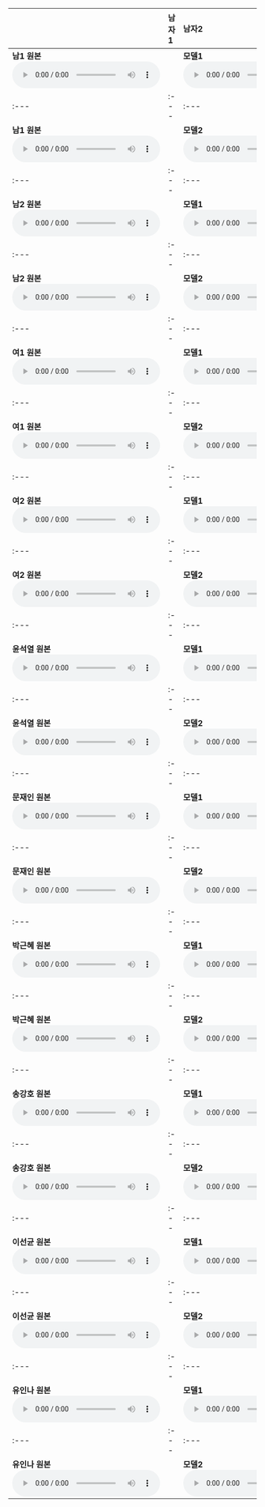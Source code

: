 | | **남자1** | **남자2** | **여자1** | **여자2** | **윤석열** | **문재인** | **박근혜** | **송강호** | **이선균** | **유인나** |
| :--- | :--- | :--- | :--- | :--- | :--- | :--- | :--- | :--- | :--- | :--- |
| **남1 원본** <audio src="files/hubert-discrete/남1.wav" controls preload/> || **모델1**<audio src="files/hubert-discrete/남1-남1_denoised.wav" controls preload/> || **모델1**<audio src="files/hubert-discrete/남1-남2_denoised.wav" controls preload/> || **모델1**<audio src="files/hubert-discrete/남1-여1_denoised.wav" controls preload/> || **모델1**<audio src="files/hubert-discrete/남1-여2_denoised.wav" controls preload/> || **모델1**<audio src="files/hubert-discrete/남1-윤석열_denoised.wav" controls preload/> || **모델1**<audio src="files/hubert-discrete/남1-문재인_denoised.wav" controls preload/> || **모델1**<audio src="files/hubert-discrete/남1-박근혜_denoised.wav" controls preload/> || **모델1**<audio src="files/hubert-discrete/남1-송강호_denoised.wav" controls preload/> || **모델1**<audio src="files/hubert-discrete/남1-이선균_denoised.wav" controls preload/> || **모델1**<audio src="files/hubert-discrete/남1-유인나_denoised.wav" controls preload/> |
| :--- | :--- | :--- | :--- | :--- | :--- | :--- | :--- | :--- | :--- | :--- |
| **남1 원본** <audio src="files/hubert-discrete/남1.wav" controls preload/> || **모델2**<audio src="files/starganv2-vc/남1-남1_denoised.wav" controls preload/> || **모델2**<audio src="files/starganv2-vc/남1-남2_denoised.wav" controls preload/> || **모델2**<audio src="files/starganv2-vc/남1-여1_denoised.wav" controls preload/> || **모델2**<audio src="files/starganv2-vc/남1-여2_denoised.wav" controls preload/> || **모델2**<audio src="files/starganv2-vc/남1-윤석열_denoised.wav" controls preload/> || **모델2**<audio src="files/starganv2-vc/남1-문재인_denoised.wav" controls preload/> || **모델2**<audio src="files/starganv2-vc/남1-박근혜_denoised.wav" controls preload/> || **모델2**<audio src="files/starganv2-vc/남1-송강호_denoised.wav" controls preload/> || **모델2**<audio src="files/starganv2-vc/남1-이선균_denoised.wav" controls preload/> || **모델2**<audio src="files/starganv2-vc/남1-유인나_denoised.wav" controls preload/> |
| :--- | :--- | :--- | :--- | :--- | :--- | :--- | :--- | :--- | :--- | :--- |
| **남2 원본** <audio src="files/hubert-discrete/남2.wav" controls preload/> || **모델1**<audio src="files/hubert-discrete/남2-남1_denoised.wav" controls preload/> || **모델1**<audio src="files/hubert-discrete/남2-남2_denoised.wav" controls preload/> || **모델1**<audio src="files/hubert-discrete/남2-여1_denoised.wav" controls preload/> || **모델1**<audio src="files/hubert-discrete/남2-여2_denoised.wav" controls preload/> || **모델1**<audio src="files/hubert-discrete/남2-윤석열_denoised.wav" controls preload/> || **모델1**<audio src="files/hubert-discrete/남2-문재인_denoised.wav" controls preload/> || **모델1**<audio src="files/hubert-discrete/남2-박근혜_denoised.wav" controls preload/> || **모델1**<audio src="files/hubert-discrete/남2-송강호_denoised.wav" controls preload/> || **모델1**<audio src="files/hubert-discrete/남2-이선균_denoised.wav" controls preload/> || **모델1**<audio src="files/hubert-discrete/남2-유인나_denoised.wav" controls preload/> |
| :--- | :--- | :--- | :--- | :--- | :--- | :--- | :--- | :--- | :--- | :--- |
| **남2 원본** <audio src="files/hubert-discrete/남2.wav" controls preload/> || **모델2**<audio src="files/starganv2-vc/남2-남1_denoised.wav" controls preload/> || **모델2**<audio src="files/starganv2-vc/남2-남2_denoised.wav" controls preload/> || **모델2**<audio src="files/starganv2-vc/남2-여1_denoised.wav" controls preload/> || **모델2**<audio src="files/starganv2-vc/남2-여2_denoised.wav" controls preload/> || **모델2**<audio src="files/starganv2-vc/남2-윤석열_denoised.wav" controls preload/> || **모델2**<audio src="files/starganv2-vc/남2-문재인_denoised.wav" controls preload/> || **모델2**<audio src="files/starganv2-vc/남2-박근혜_denoised.wav" controls preload/> || **모델2**<audio src="files/starganv2-vc/남2-송강호_denoised.wav" controls preload/> || **모델2**<audio src="files/starganv2-vc/남2-이선균_denoised.wav" controls preload/> || **모델2**<audio src="files/starganv2-vc/남2-유인나_denoised.wav" controls preload/> |
| :--- | :--- | :--- | :--- | :--- | :--- | :--- | :--- | :--- | :--- | :--- |
| **여1 원본** <audio src="files/hubert-discrete/여1.wav" controls preload/> || **모델1**<audio src="files/hubert-discrete/여1-남1_denoised.wav" controls preload/> || **모델1**<audio src="files/hubert-discrete/여1-남2_denoised.wav" controls preload/> || **모델1**<audio src="files/hubert-discrete/여1-여1_denoised.wav" controls preload/> || **모델1**<audio src="files/hubert-discrete/여1-여2_denoised.wav" controls preload/> || **모델1**<audio src="files/hubert-discrete/여1-윤석열_denoised.wav" controls preload/> || **모델1**<audio src="files/hubert-discrete/여1-문재인_denoised.wav" controls preload/> || **모델1**<audio src="files/hubert-discrete/여1-박근혜_denoised.wav" controls preload/> || **모델1**<audio src="files/hubert-discrete/여1-송강호_denoised.wav" controls preload/> || **모델1**<audio src="files/hubert-discrete/여1-이선균_denoised.wav" controls preload/> || **모델1**<audio src="files/hubert-discrete/여1-유인나_denoised.wav" controls preload/> |
| :--- | :--- | :--- | :--- | :--- | :--- | :--- | :--- | :--- | :--- | :--- |
| **여1 원본** <audio src="files/hubert-discrete/여1.wav" controls preload/> || **모델2**<audio src="files/starganv2-vc/여1-남1_denoised.wav" controls preload/> || **모델2**<audio src="files/starganv2-vc/여1-남2_denoised.wav" controls preload/> || **모델2**<audio src="files/starganv2-vc/여1-여1_denoised.wav" controls preload/> || **모델2**<audio src="files/starganv2-vc/여1-여2_denoised.wav" controls preload/> || **모델2**<audio src="files/starganv2-vc/여1-윤석열_denoised.wav" controls preload/> || **모델2**<audio src="files/starganv2-vc/여1-문재인_denoised.wav" controls preload/> || **모델2**<audio src="files/starganv2-vc/여1-박근혜_denoised.wav" controls preload/> || **모델2**<audio src="files/starganv2-vc/여1-송강호_denoised.wav" controls preload/> || **모델2**<audio src="files/starganv2-vc/여1-이선균_denoised.wav" controls preload/> || **모델2**<audio src="files/starganv2-vc/여1-유인나_denoised.wav" controls preload/> |
| :--- | :--- | :--- | :--- | :--- | :--- | :--- | :--- | :--- | :--- | :--- |
| **여2 원본** <audio src="files/hubert-discrete/여2.wav" controls preload/> || **모델1**<audio src="files/hubert-discrete/여2-남1_denoised.wav" controls preload/> || **모델1**<audio src="files/hubert-discrete/여2-남2_denoised.wav" controls preload/> || **모델1**<audio src="files/hubert-discrete/여2-여1_denoised.wav" controls preload/> || **모델1**<audio src="files/hubert-discrete/여2-여2_denoised.wav" controls preload/> || **모델1**<audio src="files/hubert-discrete/여2-윤석열_denoised.wav" controls preload/> || **모델1**<audio src="files/hubert-discrete/여2-문재인_denoised.wav" controls preload/> || **모델1**<audio src="files/hubert-discrete/여2-박근혜_denoised.wav" controls preload/> || **모델1**<audio src="files/hubert-discrete/여2-송강호_denoised.wav" controls preload/> || **모델1**<audio src="files/hubert-discrete/여2-이선균_denoised.wav" controls preload/> || **모델1**<audio src="files/hubert-discrete/여2-유인나_denoised.wav" controls preload/> |
| :--- | :--- | :--- | :--- | :--- | :--- | :--- | :--- | :--- | :--- | :--- |
| **여2 원본** <audio src="files/hubert-discrete/여2.wav" controls preload/> || **모델2**<audio src="files/starganv2-vc/여2-남1_denoised.wav" controls preload/> || **모델2**<audio src="files/starganv2-vc/여2-남2_denoised.wav" controls preload/> || **모델2**<audio src="files/starganv2-vc/여2-여1_denoised.wav" controls preload/> || **모델2**<audio src="files/starganv2-vc/여2-여2_denoised.wav" controls preload/> || **모델2**<audio src="files/starganv2-vc/여2-윤석열_denoised.wav" controls preload/> || **모델2**<audio src="files/starganv2-vc/여2-문재인_denoised.wav" controls preload/> || **모델2**<audio src="files/starganv2-vc/여2-박근혜_denoised.wav" controls preload/> || **모델2**<audio src="files/starganv2-vc/여2-송강호_denoised.wav" controls preload/> || **모델2**<audio src="files/starganv2-vc/여2-이선균_denoised.wav" controls preload/> || **모델2**<audio src="files/starganv2-vc/여2-유인나_denoised.wav" controls preload/> |
| :--- | :--- | :--- | :--- | :--- | :--- | :--- | :--- | :--- | :--- | :--- |
| **윤석열 원본** <audio src="files/hubert-discrete/윤석열.wav" controls preload/> || **모델1**<audio src="files/hubert-discrete/윤석열-남1_denoised.wav" controls preload/> || **모델1**<audio src="files/hubert-discrete/윤석열-남2_denoised.wav" controls preload/> || **모델1**<audio src="files/hubert-discrete/윤석열-여1_denoised.wav" controls preload/> || **모델1**<audio src="files/hubert-discrete/윤석열-여2_denoised.wav" controls preload/> || **모델1**<audio src="files/hubert-discrete/윤석열-윤석열_denoised.wav" controls preload/> || **모델1**<audio src="files/hubert-discrete/윤석열-문재인_denoised.wav" controls preload/> || **모델1**<audio src="files/hubert-discrete/윤석열-박근혜_denoised.wav" controls preload/> || **모델1**<audio src="files/hubert-discrete/윤석열-송강호_denoised.wav" controls preload/> || **모델1**<audio src="files/hubert-discrete/윤석열-이선균_denoised.wav" controls preload/> || **모델1**<audio src="files/hubert-discrete/윤석열-유인나_denoised.wav" controls preload/> |
| :--- | :--- | :--- | :--- | :--- | :--- | :--- | :--- | :--- | :--- | :--- |
| **윤석열 원본** <audio src="files/hubert-discrete/윤석열.wav" controls preload/> || **모델2**<audio src="files/starganv2-vc/윤석열-남1_denoised.wav" controls preload/> || **모델2**<audio src="files/starganv2-vc/윤석열-남2_denoised.wav" controls preload/> || **모델2**<audio src="files/starganv2-vc/윤석열-여1_denoised.wav" controls preload/> || **모델2**<audio src="files/starganv2-vc/윤석열-여2_denoised.wav" controls preload/> || **모델2**<audio src="files/starganv2-vc/윤석열-윤석열_denoised.wav" controls preload/> || **모델2**<audio src="files/starganv2-vc/윤석열-문재인_denoised.wav" controls preload/> || **모델2**<audio src="files/starganv2-vc/윤석열-박근혜_denoised.wav" controls preload/> || **모델2**<audio src="files/starganv2-vc/윤석열-송강호_denoised.wav" controls preload/> || **모델2**<audio src="files/starganv2-vc/윤석열-이선균_denoised.wav" controls preload/> || **모델2**<audio src="files/starganv2-vc/윤석열-유인나_denoised.wav" controls preload/> |
| :--- | :--- | :--- | :--- | :--- | :--- | :--- | :--- | :--- | :--- | :--- |
| **문재인 원본** <audio src="files/hubert-discrete/문재인.wav" controls preload/> || **모델1**<audio src="files/hubert-discrete/문재인-남1_denoised.wav" controls preload/> || **모델1**<audio src="files/hubert-discrete/문재인-남2_denoised.wav" controls preload/> || **모델1**<audio src="files/hubert-discrete/문재인-여1_denoised.wav" controls preload/> || **모델1**<audio src="files/hubert-discrete/문재인-여2_denoised.wav" controls preload/> || **모델1**<audio src="files/hubert-discrete/문재인-윤석열_denoised.wav" controls preload/> || **모델1**<audio src="files/hubert-discrete/문재인-문재인_denoised.wav" controls preload/> || **모델1**<audio src="files/hubert-discrete/문재인-박근혜_denoised.wav" controls preload/> || **모델1**<audio src="files/hubert-discrete/문재인-송강호_denoised.wav" controls preload/> || **모델1**<audio src="files/hubert-discrete/문재인-이선균_denoised.wav" controls preload/> || **모델1**<audio src="files/hubert-discrete/문재인-유인나_denoised.wav" controls preload/> |
| :--- | :--- | :--- | :--- | :--- | :--- | :--- | :--- | :--- | :--- | :--- |
| **문재인 원본** <audio src="files/hubert-discrete/문재인.wav" controls preload/> || **모델2**<audio src="files/starganv2-vc/문재인-남1_denoised.wav" controls preload/> || **모델2**<audio src="files/starganv2-vc/문재인-남2_denoised.wav" controls preload/> || **모델2**<audio src="files/starganv2-vc/문재인-여1_denoised.wav" controls preload/> || **모델2**<audio src="files/starganv2-vc/문재인-여2_denoised.wav" controls preload/> || **모델2**<audio src="files/starganv2-vc/문재인-윤석열_denoised.wav" controls preload/> || **모델2**<audio src="files/starganv2-vc/문재인-문재인_denoised.wav" controls preload/> || **모델2**<audio src="files/starganv2-vc/문재인-박근혜_denoised.wav" controls preload/> || **모델2**<audio src="files/starganv2-vc/문재인-송강호_denoised.wav" controls preload/> || **모델2**<audio src="files/starganv2-vc/문재인-이선균_denoised.wav" controls preload/> || **모델2**<audio src="files/starganv2-vc/문재인-유인나_denoised.wav" controls preload/> |
| :--- | :--- | :--- | :--- | :--- | :--- | :--- | :--- | :--- | :--- | :--- |
| **박근혜 원본** <audio src="files/hubert-discrete/박근혜.wav" controls preload/> || **모델1**<audio src="files/hubert-discrete/박근혜-남1_denoised.wav" controls preload/> || **모델1**<audio src="files/hubert-discrete/박근혜-남2_denoised.wav" controls preload/> || **모델1**<audio src="files/hubert-discrete/박근혜-여1_denoised.wav" controls preload/> || **모델1**<audio src="files/hubert-discrete/박근혜-여2_denoised.wav" controls preload/> || **모델1**<audio src="files/hubert-discrete/박근혜-윤석열_denoised.wav" controls preload/> || **모델1**<audio src="files/hubert-discrete/박근혜-문재인_denoised.wav" controls preload/> || **모델1**<audio src="files/hubert-discrete/박근혜-박근혜_denoised.wav" controls preload/> || **모델1**<audio src="files/hubert-discrete/박근혜-송강호_denoised.wav" controls preload/> || **모델1**<audio src="files/hubert-discrete/박근혜-이선균_denoised.wav" controls preload/> || **모델1**<audio src="files/hubert-discrete/박근혜-유인나_denoised.wav" controls preload/> |
| :--- | :--- | :--- | :--- | :--- | :--- | :--- | :--- | :--- | :--- | :--- |
| **박근혜 원본** <audio src="files/hubert-discrete/박근혜.wav" controls preload/> || **모델2**<audio src="files/starganv2-vc/박근혜-남1_denoised.wav" controls preload/> || **모델2**<audio src="files/starganv2-vc/박근혜-남2_denoised.wav" controls preload/> || **모델2**<audio src="files/starganv2-vc/박근혜-여1_denoised.wav" controls preload/> || **모델2**<audio src="files/starganv2-vc/박근혜-여2_denoised.wav" controls preload/> || **모델2**<audio src="files/starganv2-vc/박근혜-윤석열_denoised.wav" controls preload/> || **모델2**<audio src="files/starganv2-vc/박근혜-문재인_denoised.wav" controls preload/> || **모델2**<audio src="files/starganv2-vc/박근혜-박근혜_denoised.wav" controls preload/> || **모델2**<audio src="files/starganv2-vc/박근혜-송강호_denoised.wav" controls preload/> || **모델2**<audio src="files/starganv2-vc/박근혜-이선균_denoised.wav" controls preload/> || **모델2**<audio src="files/starganv2-vc/박근혜-유인나_denoised.wav" controls preload/> |
| :--- | :--- | :--- | :--- | :--- | :--- | :--- | :--- | :--- | :--- | :--- |
| **송강호 원본** <audio src="files/hubert-discrete/송강호.wav" controls preload/> || **모델1**<audio src="files/hubert-discrete/송강호-남1_denoised.wav" controls preload/> || **모델1**<audio src="files/hubert-discrete/송강호-남2_denoised.wav" controls preload/> || **모델1**<audio src="files/hubert-discrete/송강호-여1_denoised.wav" controls preload/> || **모델1**<audio src="files/hubert-discrete/송강호-여2_denoised.wav" controls preload/> || **모델1**<audio src="files/hubert-discrete/송강호-윤석열_denoised.wav" controls preload/> || **모델1**<audio src="files/hubert-discrete/송강호-문재인_denoised.wav" controls preload/> || **모델1**<audio src="files/hubert-discrete/송강호-박근혜_denoised.wav" controls preload/> || **모델1**<audio src="files/hubert-discrete/송강호-송강호_denoised.wav" controls preload/> || **모델1**<audio src="files/hubert-discrete/송강호-이선균_denoised.wav" controls preload/> || **모델1**<audio src="files/hubert-discrete/송강호-유인나_denoised.wav" controls preload/> |
| :--- | :--- | :--- | :--- | :--- | :--- | :--- | :--- | :--- | :--- | :--- |
| **송강호 원본** <audio src="files/hubert-discrete/송강호.wav" controls preload/> || **모델2**<audio src="files/starganv2-vc/송강호-남1_denoised.wav" controls preload/> || **모델2**<audio src="files/starganv2-vc/송강호-남2_denoised.wav" controls preload/> || **모델2**<audio src="files/starganv2-vc/송강호-여1_denoised.wav" controls preload/> || **모델2**<audio src="files/starganv2-vc/송강호-여2_denoised.wav" controls preload/> || **모델2**<audio src="files/starganv2-vc/송강호-윤석열_denoised.wav" controls preload/> || **모델2**<audio src="files/starganv2-vc/송강호-문재인_denoised.wav" controls preload/> || **모델2**<audio src="files/starganv2-vc/송강호-박근혜_denoised.wav" controls preload/> || **모델2**<audio src="files/starganv2-vc/송강호-송강호_denoised.wav" controls preload/> || **모델2**<audio src="files/starganv2-vc/송강호-이선균_denoised.wav" controls preload/> || **모델2**<audio src="files/starganv2-vc/송강호-유인나_denoised.wav" controls preload/> |
| :--- | :--- | :--- | :--- | :--- | :--- | :--- | :--- | :--- | :--- | :--- |
| **이선균 원본** <audio src="files/hubert-discrete/이선균.wav" controls preload/> || **모델1**<audio src="files/hubert-discrete/이선균-남1_denoised.wav" controls preload/> || **모델1**<audio src="files/hubert-discrete/이선균-남2_denoised.wav" controls preload/> || **모델1**<audio src="files/hubert-discrete/이선균-여1_denoised.wav" controls preload/> || **모델1**<audio src="files/hubert-discrete/이선균-여2_denoised.wav" controls preload/> || **모델1**<audio src="files/hubert-discrete/이선균-윤석열_denoised.wav" controls preload/> || **모델1**<audio src="files/hubert-discrete/이선균-문재인_denoised.wav" controls preload/> || **모델1**<audio src="files/hubert-discrete/이선균-박근혜_denoised.wav" controls preload/> || **모델1**<audio src="files/hubert-discrete/이선균-송강호_denoised.wav" controls preload/> || **모델1**<audio src="files/hubert-discrete/이선균-이선균_denoised.wav" controls preload/> || **모델1**<audio src="files/hubert-discrete/이선균-유인나_denoised.wav" controls preload/> |
| :--- | :--- | :--- | :--- | :--- | :--- | :--- | :--- | :--- | :--- | :--- |
| **이선균 원본** <audio src="files/hubert-discrete/이선균.wav" controls preload/> || **모델2**<audio src="files/starganv2-vc/이선균-남1_denoised.wav" controls preload/> || **모델2**<audio src="files/starganv2-vc/이선균-남2_denoised.wav" controls preload/> || **모델2**<audio src="files/starganv2-vc/이선균-여1_denoised.wav" controls preload/> || **모델2**<audio src="files/starganv2-vc/이선균-여2_denoised.wav" controls preload/> || **모델2**<audio src="files/starganv2-vc/이선균-윤석열_denoised.wav" controls preload/> || **모델2**<audio src="files/starganv2-vc/이선균-문재인_denoised.wav" controls preload/> || **모델2**<audio src="files/starganv2-vc/이선균-박근혜_denoised.wav" controls preload/> || **모델2**<audio src="files/starganv2-vc/이선균-송강호_denoised.wav" controls preload/> || **모델2**<audio src="files/starganv2-vc/이선균-이선균_denoised.wav" controls preload/> || **모델2**<audio src="files/starganv2-vc/이선균-유인나_denoised.wav" controls preload/> |
| :--- | :--- | :--- | :--- | :--- | :--- | :--- | :--- | :--- | :--- | :--- |
| **유인나 원본** <audio src="files/hubert-discrete/유인나.wav" controls preload/> || **모델1**<audio src="files/hubert-discrete/유인나-남1_denoised.wav" controls preload/> || **모델1**<audio src="files/hubert-discrete/유인나-남2_denoised.wav" controls preload/> || **모델1**<audio src="files/hubert-discrete/유인나-여1_denoised.wav" controls preload/> || **모델1**<audio src="files/hubert-discrete/유인나-여2_denoised.wav" controls preload/> || **모델1**<audio src="files/hubert-discrete/유인나-윤석열_denoised.wav" controls preload/> || **모델1**<audio src="files/hubert-discrete/유인나-문재인_denoised.wav" controls preload/> || **모델1**<audio src="files/hubert-discrete/유인나-박근혜_denoised.wav" controls preload/> || **모델1**<audio src="files/hubert-discrete/유인나-송강호_denoised.wav" controls preload/> || **모델1**<audio src="files/hubert-discrete/유인나-이선균_denoised.wav" controls preload/> || **모델1**<audio src="files/hubert-discrete/유인나-유인나_denoised.wav" controls preload/> |
| :--- | :--- | :--- | :--- | :--- | :--- | :--- | :--- | :--- | :--- | :--- |
| **유인나 원본** <audio src="files/hubert-discrete/유인나.wav" controls preload/> || **모델2**<audio src="files/starganv2-vc/유인나-남1_denoised.wav" controls preload/> || **모델2**<audio src="files/starganv2-vc/유인나-남2_denoised.wav" controls preload/> || **모델2**<audio src="files/starganv2-vc/유인나-여1_denoised.wav" controls preload/> || **모델2**<audio src="files/starganv2-vc/유인나-여2_denoised.wav" controls preload/> || **모델2**<audio src="files/starganv2-vc/유인나-윤석열_denoised.wav" controls preload/> || **모델2**<audio src="files/starganv2-vc/유인나-문재인_denoised.wav" controls preload/> || **모델2**<audio src="files/starganv2-vc/유인나-박근혜_denoised.wav" controls preload/> || **모델2**<audio src="files/starganv2-vc/유인나-송강호_denoised.wav" controls preload/> || **모델2**<audio src="files/starganv2-vc/유인나-이선균_denoised.wav" controls preload/> || **모델2**<audio src="files/starganv2-vc/유인나-유인나_denoised.wav" controls preload/> |
